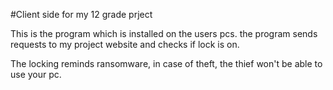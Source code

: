 #Client side for my 12 grade prject

This is the program which is installed on the users pcs.
the program sends requests to my project website and checks if lock is on.

The locking reminds ransomware, in case of theft, the thief won't be able to use your pc.
